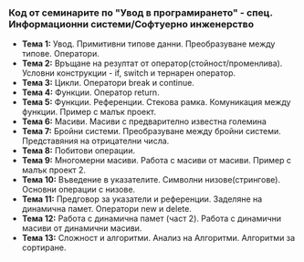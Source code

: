 ### Код от семинарите по "Увод в програмирането" - спец. Информационни системи/Софтуерно инженерство

- **Тема 1:** Увод. Примитивни типове данни. Преобразуване между типове. Оператори. 
- **Тема 2:** Връщане на резултат от оператор(стойност/променлива). Условни конструкции - if, switch и тернарен оператор.
- **Тема 3:** Цикли. Оператори break и continue.
- **Тема 4:** Функции. Оператор return.
- **Тема 5:** Функции. Референции. Стекова рамка. Комуникация между функции. Пример с малък проект.
- **Тема 6:** Масиви. Масиви с предварително известна големина
- **Тема 7:** Бройни системи. Преобразуване между бройни системи. Представяния на отрицателни числа.
- **Тема 8:** Побитови операции.
- **Тема 9:** Многомерни масиви. Работа с масиви от масиви. Пример с малък проект 2.
- **Тема 10:** Въведение в указателите. Символни низове(стрингове). Основни операции с низове.
- **Тема 11:** Предговор за указатели и референции. Заделяне на динамична памет. Оператори new и delete.
- **Тема 12:** Работа с динамична памет (част 2). Работа с динамични масиви от динамични масиви.
- **Тема 13:** Сложност и алгоритми. Анализ на Алгоритми. Алгоритми за сортиране.



